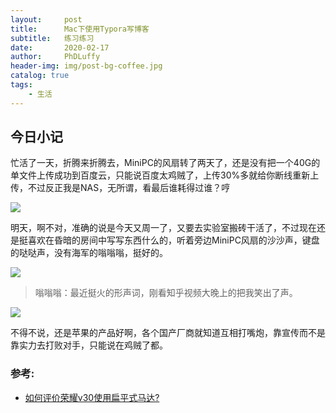 ```yaml
---
layout:     post
title:      Mac下使用Typora写博客
subtitle:   练习练习
date:       2020-02-17
author:     PhDLuffy
header-img: img/post-bg-coffee.jpg
catalog: true
tags:
    - 生活
---
```


## 今日小记

忙活了一天，折腾来折腾去，MiniPC的风扇转了两天了，还是没有把一个40G的单文件上传成功到百度云，只能说百度太鸡贼了，上传30%多就给你断线重新上传，不过反正我是NAS，无所谓，看最后谁耗得过谁？哼

![](https://tva1.sinaimg.cn/large/0082zybpgy1gbz4ngd22hj31c00u01ky.jpg)

明天，啊不对，准确的说是今天又周一了，又要去实验室搬砖干活了，不过现在还是挺喜欢在昏暗的房间中写写东西什么的，听着旁边MiniPC风扇的沙沙声，键盘的哒哒声，没有海军的嗡嗡嗡，挺好的。

![](https://tva1.sinaimg.cn/large/0082zybpgy1gbz4peodu8j31400u04kl.jpg)

>嗡嗡嗡：最近挺火的形声词，刚看知乎视频大晚上的把我笑出了声。

![](https://tva1.sinaimg.cn/large/0082zybpgy1gbz4b9rmtpj30hs07x0sx.jpg)


不得不说，还是苹果的产品好啊，各个国产厂商就知道互相打嘴炮，靠宣传而不是靠实力去打败对手，只能说在鸡贼了都。



### 参考:

* [如何评价荣耀v30使用扁平式马达?](https://www.zhihu.com/question/372149988/answer/1020063767)

